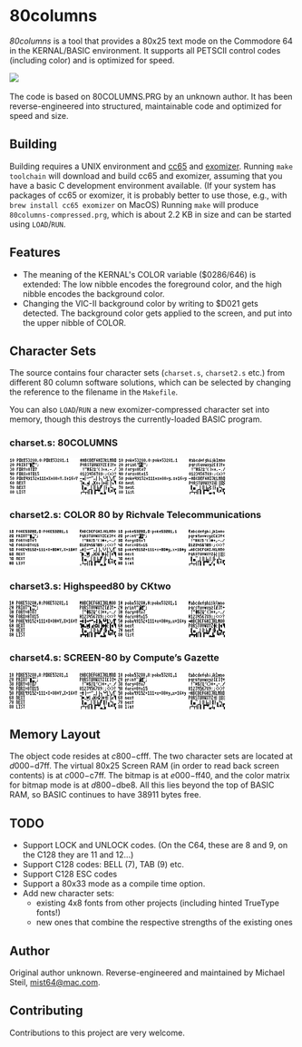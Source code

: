# 80columns

*80columns* is a tool that provides a 80x25 text mode on the Commodore 64 in the KERNAL/BASIC environment. It supports all PETSCII control codes (including color) and is optimized for speed.

![](img/c64.png)

The code is based on 80COLUMNS.PRG by an unknown author. It has been reverse-engineered into structured, maintainable code and optimized for speed and size.

## Building

Building requires a UNIX environment and [cc65](https://github.com/cc65/cc65) and [exomizer](https://github.com/bitshifters/exomizer).
Running `make toolchain` will download and build cc65 and exomizer, assuming that you have a basic C development environment available.
(If your system has packages of cc65 or exomizer, it is probably better to use those, e.g., with `brew install cc65 exomizer` on MacOS)
Running `make` will produce `80columns-compressed.prg`, which is about 2.2 KB in size and can be started using `LOAD`/`RUN`.

## Features

* The meaning of the KERNAL's COLOR variable ($0286/646)  is extended: The low nibble encodes the foreground color, and the high nibble encodes the background color.
* Changing the VIC-II background color by writing to $D021 gets detected. The background color gets applied to the screen, and put into the upper nibble of COLOR.

## Character Sets

The source contains four character sets (`charset.s`, `charset2.s` etc.) from different 80 column software solutions, which can be selected by changing the reference to the filename in the `Makefile`.

You can also `LOAD`/`RUN` a new exomizer-compressed character set into memory, though this destroys the currently-loaded BASIC program.

### charset.s: 80COLUMNS
![](img/g1.png)
![](img/t1.png)

### charset2.s: COLOR 80 by Richvale Telecommunications
![](img/g2.png)
![](img/t2.png)

### charset3.s: Highspeed80 by CKtwo
![](img/g3.png)
![](img/t3.png)

### charset4.s: SCREEN-80 by Compute’s Gazette
![](img/g4.png)
![](img/t4.png)

## Memory Layout

The object code resides at $c800-$cfff. The two character sets are located at $d000-$d7ff. The virtual 80x25 Screen RAM (in order to read back screen contents) is at $c000-$c7ff. The bitmap is at $e000-$ff40, and the color matrix for bitmap mode is at $d800-$dbe8. All this lies beyond the top of BASIC RAM, so BASIC continues to have 38911 bytes free.

## TODO

* Support LOCK and UNLOCK codes. (On the C64, these are 8 and 9, on the C128 they are 11 and 12...)
* Support C128 codes: BELL (7), TAB (9) etc.
* Support C128 ESC codes
* Support a 80x33 mode as a compile time option.
* Add new character sets:
	* existing 4x8 fonts from other projects (including hinted TrueType fonts!)
	* new ones that combine the respective strengths of the existing ones

## Author

Original author unknown. Reverse-engineered and maintained by Michael Steil, mist64@mac.com.

## Contributing

Contributions to this project are very welcome.
